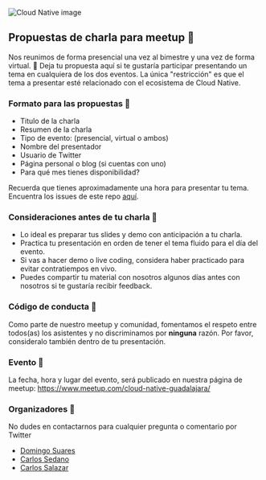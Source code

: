 ![Cloud Native image](https://secure.meetupstatic.com/photos/event/1/6/0/e/highres_483365646.jpeg)
## Propuestas de charla para meetup 🎉

Nos reunimos de forma presencial una vez al bimestre y una vez de forma virtual. 📢
Deja tu propuesta aquí si te gustaría participar presentando un tema en cualquiera de los dos eventos.
La única "restricción" es que el tema a presentar esté relacionado con el ecosistema de Cloud Native.

### Formato para las propuestas 🎤
* Titulo de la charla
* Resumen de la charla
* Tipo de evento: (presencial, virtual o ambos)
* Nombre del presentador
* Usuario de Twitter
* Página personal o blog (si cuentas con uno)
* Para qué mes tienes disponibilidad?

Recuerda que tienes aproximadamente una hora para presentar tu tema.
Encuentra los issues de este repo [aquí](https://github.com/cloudnativemx/propuestas-meetup-gdl/issues).

### Consideraciones antes de tu charla 📖
* Lo ideal es preparar tus slides y demo con anticipación a tu charla.
* Practica tu presentación en orden de tener el tema fluido para el día del evento.
* Si vas a hacer demo o live coding, considera haber practicado para evitar contratiempos en vivo.
* Puedes compartir tu material con nosotros algunos días antes con nosotros si te gustaría recibir feedback.

### Código de conducta 💯
Como parte de nuestro meetup y comunidad, fomentamos el respeto entre todos(as) los asistentes y no discriminamos por **ninguna** razón.
Por favor, consideralo también dentro de tu presentación.

### Evento 🍻
La fecha, hora y lugar del evento, será publicado en nuestra página de meetup:
https://www.meetup.com/cloud-native-guadalajara/

### Organizadores 📩
No dudes en contactarnos para cualquier pregunta o comentario por Twitter
* [Domingo Suares](https://twitter.com/domix)
* [Carlos Sedano](https://twitter.com/weirderror)
* [Carlos Salazar](https://twitter.com/chuucksc)
